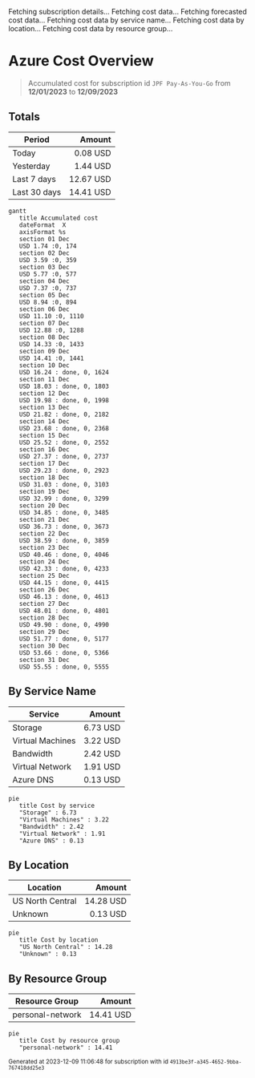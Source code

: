 Fetching subscription details...
Fetching cost data...
Fetching forecasted cost data...
Fetching cost data by service name...
Fetching cost data by location...
Fetching cost data by resource group...
# Azure Cost Overview

> Accumulated cost for subscription id `JPF Pay-As-You-Go` from **12/01/2023** to **12/09/2023**

## Totals

|Period|Amount|
|---|---:|
|Today|0.08 USD|
|Yesterday|1.44 USD|
|Last 7 days|12.67 USD|
|Last 30 days|14.41 USD|

```mermaid
gantt
   title Accumulated cost
   dateFormat  X
   axisFormat %s
   section 01 Dec
   USD 1.74 :0, 174
   section 02 Dec
   USD 3.59 :0, 359
   section 03 Dec
   USD 5.77 :0, 577
   section 04 Dec
   USD 7.37 :0, 737
   section 05 Dec
   USD 8.94 :0, 894
   section 06 Dec
   USD 11.10 :0, 1110
   section 07 Dec
   USD 12.88 :0, 1288
   section 08 Dec
   USD 14.33 :0, 1433
   section 09 Dec
   USD 14.41 :0, 1441
   section 10 Dec
   USD 16.24 : done, 0, 1624
   section 11 Dec
   USD 18.03 : done, 0, 1803
   section 12 Dec
   USD 19.98 : done, 0, 1998
   section 13 Dec
   USD 21.82 : done, 0, 2182
   section 14 Dec
   USD 23.68 : done, 0, 2368
   section 15 Dec
   USD 25.52 : done, 0, 2552
   section 16 Dec
   USD 27.37 : done, 0, 2737
   section 17 Dec
   USD 29.23 : done, 0, 2923
   section 18 Dec
   USD 31.03 : done, 0, 3103
   section 19 Dec
   USD 32.99 : done, 0, 3299
   section 20 Dec
   USD 34.85 : done, 0, 3485
   section 21 Dec
   USD 36.73 : done, 0, 3673
   section 22 Dec
   USD 38.59 : done, 0, 3859
   section 23 Dec
   USD 40.46 : done, 0, 4046
   section 24 Dec
   USD 42.33 : done, 0, 4233
   section 25 Dec
   USD 44.15 : done, 0, 4415
   section 26 Dec
   USD 46.13 : done, 0, 4613
   section 27 Dec
   USD 48.01 : done, 0, 4801
   section 28 Dec
   USD 49.90 : done, 0, 4990
   section 29 Dec
   USD 51.77 : done, 0, 5177
   section 30 Dec
   USD 53.66 : done, 0, 5366
   section 31 Dec
   USD 55.55 : done, 0, 5555
```

## By Service Name

|Service|Amount|
|---|---:|
|Storage|6.73 USD|
|Virtual Machines|3.22 USD|
|Bandwidth|2.42 USD|
|Virtual Network|1.91 USD|
|Azure DNS|0.13 USD|

```mermaid
pie
   title Cost by service
   "Storage" : 6.73
   "Virtual Machines" : 3.22
   "Bandwidth" : 2.42
   "Virtual Network" : 1.91
   "Azure DNS" : 0.13
```

## By Location

|Location|Amount|
|---|---:|
|US North Central|14.28 USD|
|Unknown|0.13 USD|

```mermaid
pie
   title Cost by location
   "US North Central" : 14.28
   "Unknown" : 0.13
```

## By Resource Group

|Resource Group|Amount|
|---|---:|
|personal-network|14.41 USD|

```mermaid
pie
   title Cost by resource group
   "personal-network" : 14.41
```

<sup>Generated at 2023-12-09 11:06:48 for subscription with id `4913be3f-a345-4652-9bba-767418dd25e3`</sup>
